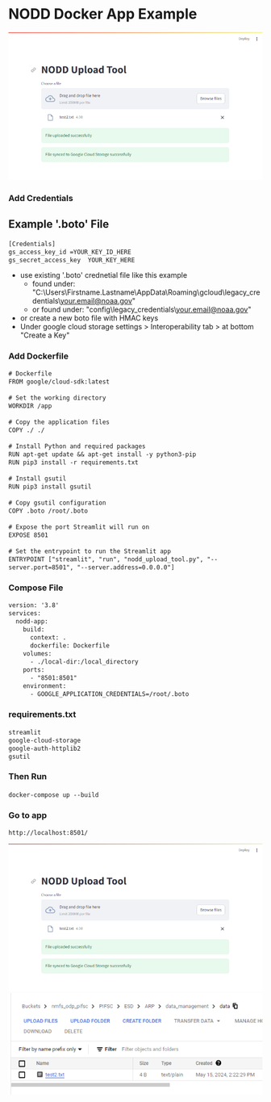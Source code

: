 # NODD Docker App Example
<img src="https://github.com/MichaelAkridge-NOAA/archive-toolbox/blob/5a99c372b3dd144f6699f19e2158b1e60ed807d3/_docs/icons/nodd_docker_app_01.png" >

### Add Credentials
## Example '.boto' File
```
[Credentials]
gs_access_key_id =YOUR_KEY_ID_HERE
gs_secret_access_key  YOUR_KEY_HERE
```
- use existing '.boto' crednetial file like this example
  - found under: "C:\Users\Firstname.Lastname\AppData\Roaming\gcloud\legacy_credentials\your.email@noaa.gov\"
  - or found under: "config\legacy_credentials\your.email@noaa.gov\"
- or create a new boto file with HMAC keys
- Under google cloud storage settings > Interoperability tab > at bottom "Create a Key"


### Add Dockerfile
```
# Dockerfile
FROM google/cloud-sdk:latest

# Set the working directory
WORKDIR /app

# Copy the application files
COPY ./ ./

# Install Python and required packages
RUN apt-get update && apt-get install -y python3-pip
RUN pip3 install -r requirements.txt

# Install gsutil
RUN pip3 install gsutil

# Copy gsutil configuration
COPY .boto /root/.boto

# Expose the port Streamlit will run on
EXPOSE 8501

# Set the entrypoint to run the Streamlit app
ENTRYPOINT ["streamlit", "run", "nodd_upload_tool.py", "--server.port=8501", "--server.address=0.0.0.0"]
```
### Compose File
```
version: '3.8'
services:
  nodd-app:
    build:
      context: .
      dockerfile: Dockerfile
    volumes:
      - ./local-dir:/local_directory
    ports:
      - "8501:8501"
    environment:
      - GOOGLE_APPLICATION_CREDENTIALS=/root/.boto
```
### requirements.txt
```
streamlit
google-cloud-storage
google-auth-httplib2
gsutil
```
### Then Run
``
docker-compose up --build
``
### Go to app
```
http://localhost:8501/
```
<img src="https://github.com/MichaelAkridge-NOAA/archive-toolbox/blob/5a99c372b3dd144f6699f19e2158b1e60ed807d3/_docs/icons/nodd_docker_app_01.png" >
<img src="https://github.com/MichaelAkridge-NOAA/archive-toolbox/blob/5a99c372b3dd144f6699f19e2158b1e60ed807d3/_docs/icons/nodd_docker_app_02.png" >
